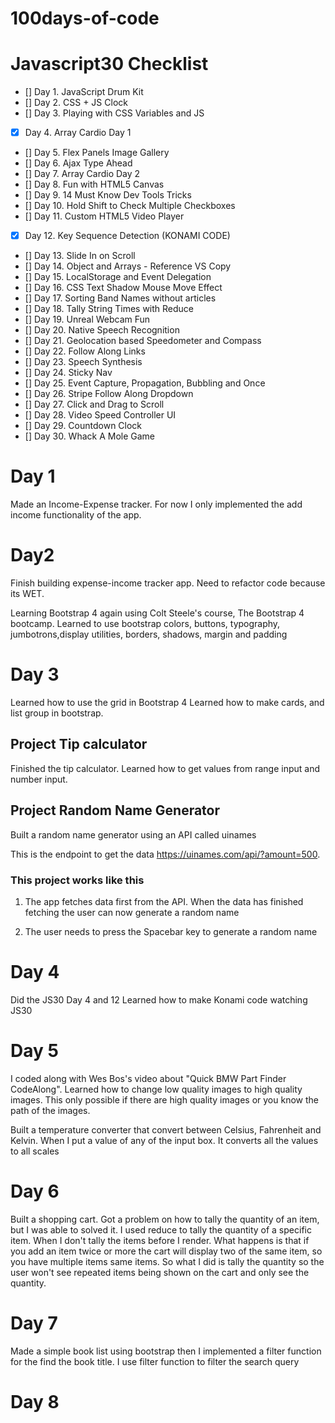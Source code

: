 # 100days-of-code

# Javascript30 Checklist

- [] Day 1. JavaScript Drum Kit
- [] Day 2. CSS + JS Clock
- [] Day 3. Playing with CSS Variables and JS
- [x] Day 4. Array Cardio Day 1
- [] Day 5. Flex Panels Image Gallery
- [] Day 6. Ajax Type Ahead
- [] Day 7. Array Cardio Day 2
- [] Day 8. Fun with HTML5 Canvas
- [] Day 9. 14 Must Know Dev Tools Tricks
- [] Day 10. Hold Shift to Check Multiple Checkboxes
- [] Day 11. Custom HTML5 Video Player
- [x] Day 12. Key Sequence Detection (KONAMI CODE)
- [] Day 13. Slide In on Scroll
- [] Day 14. Object and Arrays - Reference VS Copy
- [] Day 15. LocalStorage and Event Delegation
- [] Day 16. CSS Text Shadow Mouse Move Effect
- [] Day 17. Sorting Band Names without articles
- [] Day 18. Tally String Times with Reduce
- [] Day 19. Unreal Webcam Fun
- [] Day 20. Native Speech Recognition
- [] Day 21. Geolocation based Speedometer and Compass
- [] Day 22. Follow Along Links
- [] Day 23. Speech Synthesis
- [] Day 24. Sticky Nav
- [] Day 25. Event Capture, Propagation, Bubbling and Once
- [] Day 26. Stripe Follow Along Dropdown
- [] Day 27. Click and Drag to Scroll
- [] Day 28. Video Speed Controller UI
- [] Day 29. Countdown Clock
- [] Day 30. Whack A Mole Game

# Day 1

Made an Income-Expense tracker. For now I only implemented the add income functionality of the app.

# Day2

Finish building expense-income tracker app. Need to refactor code because its WET.

Learning Bootstrap 4 again using Colt Steele's course, The Bootstrap 4 bootcamp. Learned to use bootstrap colors, buttons, typography, jumbotrons,display utilities, borders, shadows, margin and padding

# Day 3

Learned how to use the grid in Bootstrap 4
Learned how to make cards, and list group in bootstrap.

## Project Tip calculator

Finished the tip calculator. Learned how to get values from range input and number input.

## Project Random Name Generator

Built a random name generator using an API called uinames

This is the endpoint to get the data https://uinames.com/api/?amount=500.

### This project works like this

1. The app fetches data first from the API. When the data has finished fetching the user can now generate a random name

2. The user needs to press the Spacebar key to generate a random name

# Day 4

Did the JS30 Day 4 and 12
Learned how to make Konami code watching JS30

# Day 5

I coded along with Wes Bos's video about "Quick BMW Part Finder CodeAlong". Learned how to change
low quality images to high quality images. This only possible if there are high quality images or you know the path
of the images.

Built a temperature converter that convert
between Celsius, Fahrenheit and Kelvin. When I put a value of any of the input box. It converts all the values to all scales

# Day 6

Built a shopping cart. Got a problem on how to tally the quantity of an item, but I was able to solved it. I used reduce to tally the quantity of a specific item. When I don't tally the items before I render. What happens is that if you add an item twice or more the cart will display two of the same item, so you have multiple items same items. So what I did is tally the quantity so the user won't see repeated items being shown on the cart and only see the quantity.

# Day 7

Made a simple book list using bootstrap then I implemented a filter function for the find the book title.
I use filter function to filter the search query

# Day 8

